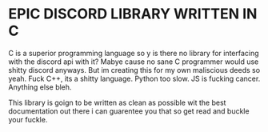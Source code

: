 # EPIC DISCORD LIBRARY WRITTEN IN C
C is a superior programming language so y is there no library for interfacing with the discord api with it? Mabye cause no sane C programmer would use shitty discord anyways. But im creating this for my own maliscious deeds so yeah. Fuck C++, its a shitty language. Python too slow. JS is fucking cancer. Anything else bleh.


This library is goign to be written as clean as possible wit the best documentation out there i can guarentee you that so get read and buckle your fuckle.
